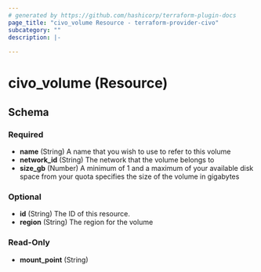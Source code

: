 ```yaml
---
# generated by https://github.com/hashicorp/terraform-plugin-docs
page_title: "civo_volume Resource - terraform-provider-civo"
subcategory: ""
description: |-
  
---
```


# civo_volume (Resource)





<!-- schema generated by tfplugindocs -->
## Schema

### Required

- **name** (String) A name that you wish to use to refer to this volume
- **network_id** (String) The network that the volume belongs to
- **size_gb** (Number) A minimum of 1 and a maximum of your available disk space from your quota specifies the size of the volume in gigabytes

### Optional

- **id** (String) The ID of this resource.
- **region** (String) The region for the volume

### Read-Only

- **mount_point** (String)


